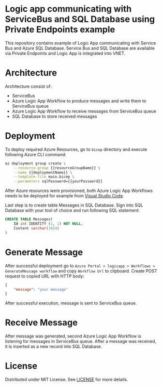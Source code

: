 # Logic app communicating with ServiceBus and SQL Database using Private Endpoints example

This repository contains example of Logic App communicating with Service Bus and Azure SQL Database. Service Bus and SQL Database are available via Private Endpoints and Logic App is integrated into VNET.

# Architecture

Architecture consist of:

- ServiceBus
- Azure Logic App Workflow to produce messages and write them to ServiceBus queue
- Azure Logic App Workflow to receive messages from ServiceBus queue
- SQL Database to store received messages

# Deployment

To deploy required Azure Resources, go to `bicep` directory and execute following Azure CLI command:

```bash
az deployment group create \
    --resource-group {{resourceGroupName}} \
    --name {{deploymentName}} \
    --template-file main.bicep \
    --parameters sqlPassword={{yourPassword}}
```

After Azure resources were provisioned, both Azure Logic App Workflows needs to be deployed for example from [Visual Studio Code](https://learn.microsoft.com/en-us/azure/logic-apps/create-single-tenant-workflows-visual-studio-code#deploy-to-azure).

Last step is to create table Messages in SQL Database. Sign into SQL Database with your tool of choice and run following SQL statement:

```sql
CREATE TABLE Messages(
	Id int IDENTITY (1, 1) NOT NULL,
	Content varchar(1024)
)
```

# Generate Message

After successful deployment go to `Azure Portal > logicapp > Workflows > GenerateMessage workflow` and copy `Workflow Url` to clipboard. Create POST request to copied URL with HTTP body:

```json
{
	"message": "your message"
}
```

After successful execution, message is sent to ServiceBus queue.

# Receive Message

After message was generated, second Azure Logic App Workflow is listening for messages in ServiceBus queue. After a message was received, it is inserted as a new record into SQL Database.

# License

Distributed under MIT License. See [LICENSE](LICENSE) for more details.